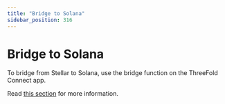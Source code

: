 ```yaml
---
title: "Bridge to Solana"
sidebar_position: 316
---
```


# Bridge to Solana

To bridge from Stellar to Solana, use the bridge function on the ThreeFold Connect app.

Read [this section](../../../tfconnect/tfconnect_wallet.md#bridge-assets-solana) for more information.